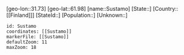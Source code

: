 ﻿---
location: [61.98,31.73]
mapzoom: [7,12] 
mapmarker: city 
type: City
tags:
- geo/City


SpocWebEntityId: 34682
isDeleted: false
confidential: public

---
[geo-lon::31.73]
[geo-lat::61.98]
[name::Sustamo]
[State::]
[Country::[[Finland]]]
[StateId::]
[Population::]
[Unknown::]


```leaflet
id: Sustamo
coordinates: [[Sustamo]]
markerFile: [[Sustamo]]
defaultZoom: 11 
maxZoom: 18
```
